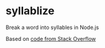 # syllablize

Break a word into syllables in Node.js

Based on [code from Stack Overflow](https://stackoverflow.com/a/51175267/14184670)
